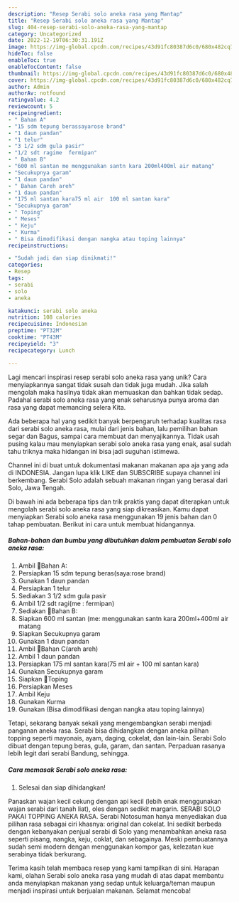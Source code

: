 ```yaml
---
description: "Resep Serabi solo aneka rasa yang Mantap"
title: "Resep Serabi solo aneka rasa yang Mantap"
slug: 404-resep-serabi-solo-aneka-rasa-yang-mantap
category: Uncategorized
date: 2022-12-19T06:30:31.191Z
image: https://img-global.cpcdn.com/recipes/43d91fc80387d6c0/680x482cq70/serabi-solo-aneka-rasa-foto-resep-utama.jpg
hideToc: false
enableToc: true
enableTocContent: false
thumbnail: https://img-global.cpcdn.com/recipes/43d91fc80387d6c0/680x482cq70/serabi-solo-aneka-rasa-foto-resep-utama.jpg
cover: https://img-global.cpcdn.com/recipes/43d91fc80387d6c0/680x482cq70/serabi-solo-aneka-rasa-foto-resep-utama.jpg
author: Admin
authorAv: notfound
ratingvalue: 4.2
reviewcount: 5
recipeingredient:
- " Bahan A"
- "15 sdm tepung berassayarose brand"
- "1 daun pandan"
- "1 telur"
- "3 1/2 sdm gula pasir"
- "1/2 sdt ragime  fermipan"
- " Bahan B"
- "600 ml santan me menggunakan santn kara 200ml400ml air matang"
- "Secukupnya garam"
- "1 daun pandan"
- " Bahan Careh areh"
- "1 daun pandan"
- "175 ml santan kara75 ml air  100 ml santan kara"
- "Secukupnya garam"
- " Toping"
- " Meses"
- " Keju"
- " Kurma"
- " Bisa dimodifikasi dengan nangka atau toping lainnya"
recipeinstructions:

- "Sudah jadi dan siap dinikmati!"
categories:
- Resep
tags:
- serabi
- solo
- aneka

katakunci: serabi solo aneka 
nutrition: 108 calories
recipecuisine: Indonesian
preptime: "PT32M"
cooktime: "PT43M"
recipeyield: "3"
recipecategory: Lunch

---
```





Lagi mencari inspirasi resep serabi solo aneka rasa yang unik? Cara menyiapkannya sangat tidak susah dan tidak juga mudah. Jika salah mengolah maka hasilnya tidak akan memuaskan dan bahkan tidak sedap. Padahal serabi solo aneka rasa yang enak seharusnya punya aroma dan rasa yang dapat memancing selera Kita.





Ada beberapa hal yang sedikit banyak berpengaruh terhadap kualitas rasa dari serabi solo aneka rasa, mulai dari jenis bahan, lalu pemilihan bahan segar dan Bagus, sampai cara membuat dan menyajikannya. Tidak usah pusing kalau mau menyiapkan serabi solo aneka rasa yang enak,      asal sudah tahu triknya maka hidangan ini bisa jadi suguhan istimewa.














Channel ini di buat untuk dokumentasi makanan makanan apa aja yang ada di INDONESIA. Jangan lupa klik LIKE dan SUBSCRIBE supaya channel ini berkembang. Serabi Solo adalah sebuah makanan ringan yang berasal dari Solo, Jawa Tengah.






Di bawah ini ada beberapa tips dan trik praktis yang dapat diterapkan untuk mengolah serabi solo aneka rasa yang siap dikreasikan. Kamu dapat menyiapkan Serabi solo aneka rasa menggunakan 19 jenis bahan dan 0 tahap pembuatan. Berikut ini cara untuk membuat hidangannya.

<!--inarticleads1-->

##### Bahan-bahan dan bumbu yang dibutuhkan dalam pembuatan Serabi solo aneka rasa:

1. Ambil  🌺Bahan A:
1. Persiapkan 15 sdm tepung beras(saya:rose brand)
1. Gunakan 1 daun pandan
1. Persiapkan 1 telur
1. Sediakan 3 1/2 sdm gula pasir
1. Ambil 1/2 sdt ragi(me : fermipan)
1. Sediakan  🌺Bahan B:
1. Siapkan 600 ml santan (me: menggunakan santn kara 200ml+400ml air matang
1. Siapkan Secukupnya garam
1. Gunakan 1 daun pandan
1. Ambil  🌺Bahan C(areh areh)
1. Ambil 1 daun pandan
1. Persiapkan 175 ml santan kara(75 ml air + 100 ml santan kara)
1. Gunakan Secukupnya garam
1. Siapkan  🌺Toping
1. Persiapkan  Meses
1. Ambil  Keju
1. Gunakan  Kurma
1. Gunakan  (Bisa dimodifikasi dengan nangka atau toping lainnya)


Tetapi, sekarang banyak sekali yang mengembangkan serabi menjadi panganan aneka rasa. Serabi bisa dihidangkan dengan aneka pilihan topping seperti mayonais, ayam, daging, cokelat, dan lain-lain. Serabi Solo dibuat dengan tepung beras, gula, garam, dan santan. Perpaduan rasanya lebih legit dari serabi Bandung, sehingga. 

<!--inarticleads2-->

##### Cara memasak Serabi solo aneka rasa:


1. Selesai dan siap dihidangkan!

Panaskan wajan kecil cekung dengan api kecil (lebih enak menggunakan wajan serabi dari tanah liat), oles dengan sedikit margarin. SERABI SOLO PAKAI TOPPING ANEKA RASA. Serabi Notosuman hanya menyediakan dua pilihan rasa sebagai ciri khasnya: original dan cokelat. Ini sedikit berbeda dengan kebanyakan penjual serabi di Solo yang menambahkan aneka rasa seperti pisang, nangka, keju, coklat, dan sebagainya. Meski pembuatannya sudah semi modern dengan menggunakan kompor gas, kelezatan kue serabinya tidak berkurang. 

Terima kasih telah membaca resep yang kami tampilkan di sini. Harapan kami, olahan Serabi solo aneka rasa yang mudah di atas dapat membantu anda menyiapkan makanan yang sedap untuk keluarga/teman maupun menjadi inspirasi untuk berjualan makanan. Selamat mencoba!
